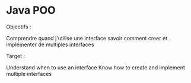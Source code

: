 # Java POO

Objectifs : 

Comprendre quand j'utilise une interface
savoir comment creer et implémenter de multiples interfaces


Target : 

Understand when to use an interface
Know how to create and implement multiple interfaces
